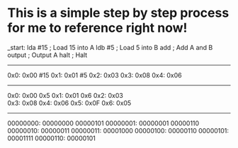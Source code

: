 # This is a simple step by step process for me to reference right now!

_start:
    lda #15     ; Load 15 into A
    ldb #5      ; Load 5 into B
    add         ; Add A and B
    output      ; Output A
    halt        ; Halt

---

0x0: 0x00 #15
0x1: 0x01 #5
0x2: 0x03
0x3: 0x08
0x4: 0x06

---

0x0: 0x00 0x5
0x1: 0x01 0x6
0x2: 0x03  
0x3: 0x08
0x4: 0x06
0x5: 0x0F
0x6: 0x05

---

00000000: 00000000 00000101
00000001: 00000001 00000110
00000010: 00000011
00000011: 00001000
00000100: 00000110
00000101: 00001111
00000110: 00000101
